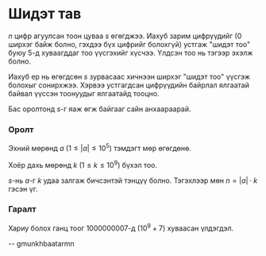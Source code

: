 Шидэт тав
=========
$n$ цифр агуулсан тоон цуваа $s$ өгөгджээ. Иахуб зарим цифрүүдийг ($0$ ширхэг
байж болно, гэхдээ бүх цифрийг болохгүй) устгаж "шидэт тоо" буюу $5$-д
хуваагддаг тоо үүсгэхийг хүсчээ. Үлдсэн тоо нь тэгээр эхэлж болно.

Иахуб ер нь өгөгдсөн $s$ зурвасаас хичнээн ширхэг "шидэт тоо" үүсгэж болохыг
сонирхжээ. Хэрвээ устгагдсан цифрүүдийн байрлал ялгаатай байвал үүссэн тоонуудыг
ялгаатайд тооцно.

Бас оролтонд $s$-г яаж өгж байгааг сайн анхаараарай.


### Оролт
Эхний мөрөнд $a$ ($1 ≤ |a| ≤ 10^5$) тэмдэгт мөр өгөгдөнө.

Хоёр дахь мөрөнд $k$ ($1 ≤ k ≤ 10^9$) бүхэл тоо.

$s$-нь $a$-г $k$ удаа залгаж бичсэнтэй тэнцүү болно. Тэгэхлээр мөн $n = |a|·k$
гэсэн үг.


### Гаралт
Хариу болох ганц тоог $1000000007$-д ($10^9+7$) хуваасан үлдэгдэл.

-- gmunkhbaatarmn
